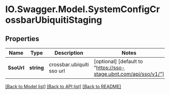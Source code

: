 # IO.Swagger.Model.SystemConfigCrossbarUbiquitiStaging
## Properties

Name | Type | Description | Notes
------------ | ------------- | ------------- | -------------
**SsoUrl** | **string** | crossbar.ubiquiti sso url | [optional] [default to "https://sso-stage.ubnt.com/api/sso/v1/"]

[[Back to Model list]](../README.md#documentation-for-models) [[Back to API list]](../README.md#documentation-for-api-endpoints) [[Back to README]](../README.md)

